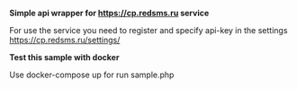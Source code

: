 **Simple api wrapper for https://cp.redsms.ru service**

For use the service you need to register and specify api-key in the settings
https://cp.redsms.ru/settings/

**Test this sample with docker**

Use docker-compose up for run sample.php